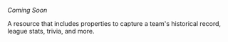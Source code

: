_Coming Soon_

A resource that includes properties to capture a team's historical record, league stats, trivia, and more.

